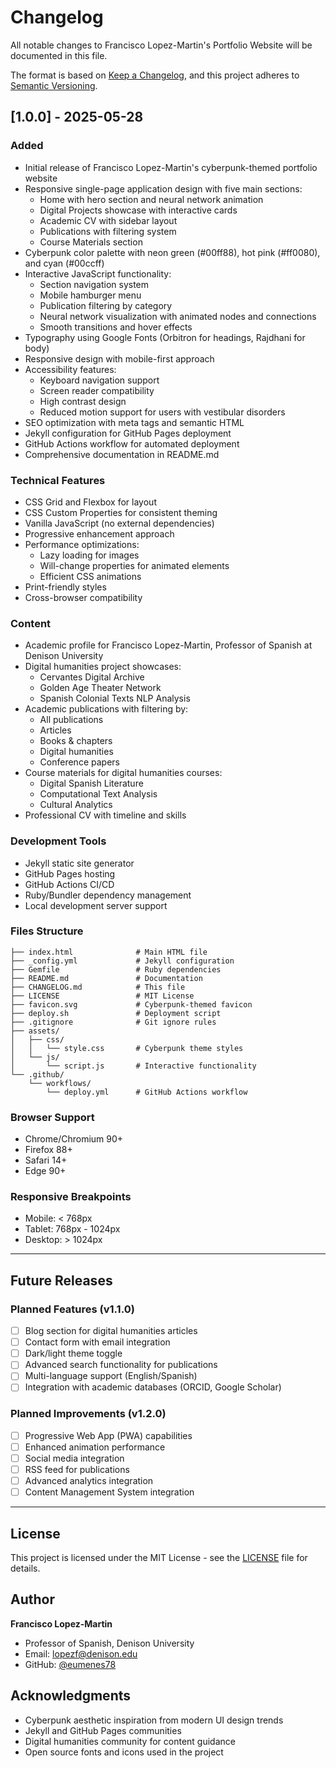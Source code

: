 # Changelog

All notable changes to Francisco Lopez-Martin's Portfolio Website will be documented in this file.

The format is based on [Keep a Changelog](https://keepachangelog.com/en/1.0.0/),
and this project adheres to [Semantic Versioning](https://semver.org/spec/v2.0.0.html).

## [1.0.0] - 2025-05-28

### Added
- Initial release of Francisco Lopez-Martin's cyberpunk-themed portfolio website
- Responsive single-page application design with five main sections:
  - Home with hero section and neural network animation
  - Digital Projects showcase with interactive cards
  - Academic CV with sidebar layout
  - Publications with filtering system
  - Course Materials section
- Cyberpunk color palette with neon green (#00ff88), hot pink (#ff0080), and cyan (#00ccff)
- Interactive JavaScript functionality:
  - Section navigation system
  - Mobile hamburger menu
  - Publication filtering by category
  - Neural network visualization with animated nodes and connections
  - Smooth transitions and hover effects
- Typography using Google Fonts (Orbitron for headings, Rajdhani for body)
- Responsive design with mobile-first approach
- Accessibility features:
  - Keyboard navigation support
  - Screen reader compatibility
  - High contrast design
  - Reduced motion support for users with vestibular disorders
- SEO optimization with meta tags and semantic HTML
- Jekyll configuration for GitHub Pages deployment
- GitHub Actions workflow for automated deployment
- Comprehensive documentation in README.md

### Technical Features
- CSS Grid and Flexbox for layout
- CSS Custom Properties for consistent theming
- Vanilla JavaScript (no external dependencies)
- Progressive enhancement approach
- Performance optimizations:
  - Lazy loading for images
  - Will-change properties for animated elements
  - Efficient CSS animations
- Print-friendly styles
- Cross-browser compatibility

### Content
- Academic profile for Francisco Lopez-Martin, Professor of Spanish at Denison University
- Digital humanities project showcases:
  - Cervantes Digital Archive
  - Golden Age Theater Network
  - Spanish Colonial Texts NLP Analysis
- Academic publications with filtering by:
  - All publications
  - Articles
  - Books & chapters
  - Digital humanities
  - Conference papers
- Course materials for digital humanities courses:
  - Digital Spanish Literature
  - Computational Text Analysis
  - Cultural Analytics
- Professional CV with timeline and skills

### Development Tools
- Jekyll static site generator
- GitHub Pages hosting
- GitHub Actions CI/CD
- Ruby/Bundler dependency management
- Local development server support

### Files Structure
```
├── index.html              # Main HTML file
├── _config.yml             # Jekyll configuration
├── Gemfile                 # Ruby dependencies
├── README.md               # Documentation
├── CHANGELOG.md            # This file
├── LICENSE                 # MIT License
├── favicon.svg             # Cyberpunk-themed favicon
├── deploy.sh               # Deployment script
├── .gitignore              # Git ignore rules
├── assets/
│   ├── css/
│   │   └── style.css       # Cyberpunk theme styles
│   └── js/
│       └── script.js       # Interactive functionality
└── .github/
    └── workflows/
        └── deploy.yml      # GitHub Actions workflow
```

### Browser Support
- Chrome/Chromium 90+
- Firefox 88+
- Safari 14+
- Edge 90+

### Responsive Breakpoints
- Mobile: < 768px
- Tablet: 768px - 1024px
- Desktop: > 1024px

---

## Future Releases

### Planned Features (v1.1.0)
- [ ] Blog section for digital humanities articles
- [ ] Contact form with email integration
- [ ] Dark/light theme toggle
- [ ] Advanced search functionality for publications
- [ ] Multi-language support (English/Spanish)
- [ ] Integration with academic databases (ORCID, Google Scholar)

### Planned Improvements (v1.2.0)
- [ ] Progressive Web App (PWA) capabilities
- [ ] Enhanced animation performance
- [ ] Social media integration
- [ ] RSS feed for publications
- [ ] Advanced analytics integration
- [ ] Content Management System integration

---

## License

This project is licensed under the MIT License - see the [LICENSE](LICENSE) file for details.

## Author

**Francisco Lopez-Martin**
- Professor of Spanish, Denison University
- Email: lopezf@denison.edu
- GitHub: [@eumenes78](https://github.com/eumenes78)

## Acknowledgments

- Cyberpunk aesthetic inspiration from modern UI design trends
- Jekyll and GitHub Pages communities
- Digital humanities community for content guidance
- Open source fonts and icons used in the project
